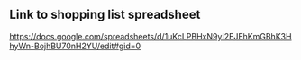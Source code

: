 ## Link to shopping list spreadsheet
https://docs.google.com/spreadsheets/d/1uKcLPBHxN9yI2EJEhKmGBhK3HhyWn-BojhBU70nH2YU/edit#gid=0
